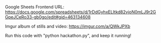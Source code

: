Google Sheets Frontend URL:
https://docs.google.com/spreadsheets/d/1rDdGyhxELItkd82vjoN0mLJ9r2GGpeJCeRo33-gb0go/edit#gid=463134608

Imgur album of stills and video:
https://imgur.com/a/QWkJPXb

Run this code with "python hackathon.py", and keep it running!
